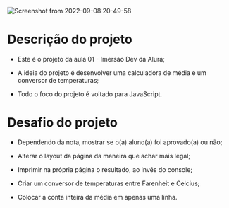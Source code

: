 ![Screenshot from 2022-09-08 20-49-58](https://user-images.githubusercontent.com/81364355/189244914-2bc46f81-73c4-46fd-a4c7-b2875965fef9.png)

# Descrição do projeto

- Este é o projeto da aula 01 - Imersão Dev da Alura;

- A ideia do projeto é desenvolver uma calculadora de média e um conversor de temperaturas;

- Todo o foco do projeto é voltado para JavaScript.

# Desafio do projeto

- Dependendo da nota, mostrar se o(a) aluno(a) foi aprovado(a) ou não;

- Alterar o layout da página da maneira que achar mais legal;

- Imprimir na própria página o resultado, ao invés do console;

- Criar um conversor de temperaturas entre Farenheit e Celcius;

- Colocar a conta inteira da média em apenas uma linha.

